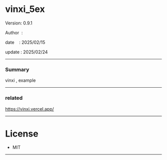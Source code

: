 ﻿# vinxi_5ex

 Version: 0.9.1

 Author  : 

 date    : 2025/02/15 

 update  : 2025/02/24 

***
### Summary

vinxi , example

***
### related

https://vinxi.vercel.app/


***
# License

* MIT

***

